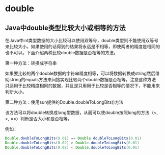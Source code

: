 



# double
## Java中double类型比较大小或相等的方法
在Java中int类型数据的大小比较可以使用双等号，double类型则不能使用双等号来比较大小，如果使用的话得到的结果将永远是不相等，即使两者的精度是相同的也不可以。下面介绍两种比较double数据是否相等的方法。

第一种方法：转换成字符串

如果要比较的两个double数据的字符串精度相等，可以将数据转换成string然后借助string的equals方法来间接实现比较两个double数据是否相等。注意这种方法只适用于比较精度相同的数据，并且是只用用于比较是否相等的情况下，不能用来判断大小。

第二种方法：使用sun提供的Double.doubleToLongBits()方法

该方法可以将double转换成long型数据，从而可以使double按照long的方法（<, >, ==）判断是否大小和是否相等。

例如：
```java
Double.doubleToLongBits(0.01) == Double.doubleToLongBits(0.01)   
Double.doubleToLongBits(0.02) > Double.doubleToLongBits(0.01)   
Double.doubleToLongBits(0.02) < Double.doubleToLongBits(0.01)   
```






















